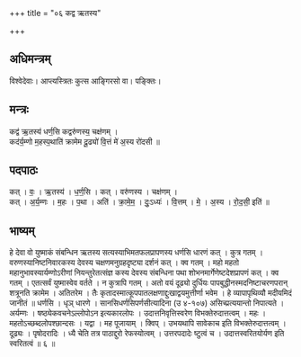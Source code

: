 +++
title = "०६ कद्व ऋतस्य"

+++
## अधिमन्त्रम्
विश्वेदेवाः। आप्त्यस्त्रितः कुत्स आङ्गिरसो वा। पङ्क्तिः।

## मन्त्रः
कद्व॑ ऋ॒तस्य॑ धर्ण॒सि कद्वरु॑णस्य॒ चक्ष॑णम् ।  
कद॑र्य॒म्णो म॒हस्प॒थाति॑ क्रामेम दू॒ढ्यो॑ वि॒त्तं मे॑ अ॒स्य रो॑दसी ॥

## पदपाठः
कत् । वः॒ । ऋ॒तस्य॑ । ध॒र्ण॒सि । कत् । वरु॑णस्य । चक्ष॑णम् ।  
कत् । अ॒र्य॒म्णः । म॒हः । प॒था । अति॑ । क्रा॒मे॒म॒ । दुः॒ऽध्यः॑ । वि॒त्तम् । मे॒ । अ॒स्य । रो॒द॒सी॒ इति॑ ॥

## भाष्यम्
हे देवा वो युष्माकं संबन्धिन ऋतस्य सत्यस्याभिमतफलप्रापणस्य धर्णसि धारणं कत् । कुत्र गतम् । वरुणस्यानिष्टनिवारकस्य देवस्य चक्षणमनुग्रहदृष्ट्या दर्शनं कत् । क्व गतम् । महो महतो महानुभावस्यार्यम्णोऽरीणां नियन्तुरेतत्संज्ञ कस्य देवस्य संबन्धिना पथा शोभनमार्गेणेष्टदेशप्रापणं कत् । क्व गतम् । एतत्सर्वं युष्मास्वेव वर्तते । न कुत्रापि गतम् । अतो वयं दूढ्यो दुर्धियः पापबुद्धीनस्मदनिष्टाचरणपरान् शत्रूनति क्रामेम । अतितरेम । तैः कृतादस्मात्कूपपातलक्षणाद्दुःखाद्वयमुत्तीर्णा भवेम । हे व्यापापृथिव्यौ मदीयमिदं जानीतं ॥ धर्णसि । धृञ् धारणे । सानसिधर्णसिपर्णसीत्यादिना (उ ४-१०७) असिच्प्रत्ययान्तो निपात्यते । अर्यम्णः । षष्ठ्येकवचनेऽल्लोपोऽन इत्यकारलोपः । उदात्तनिवृत्तिस्वरेण विभक्तेरुदात्तत्वम् । महः । महतोऽच्छब्दलोपश्छान्दसः । यद्वा । मह पूजायाम् । क्विप् । उभयथापि सावेकाच इति विभक्तेरुदात्तत्वम् । दूढ्यः । पृषोदरादिः । ध्यै चेति तत्र पाठाद्दुरो रेफस्योत्वम् । उत्तरपदादेः ष्टुत्वं च । उदात्तस्वरितयोर्यण इति स्वरितत्वं ॥ ६ ॥